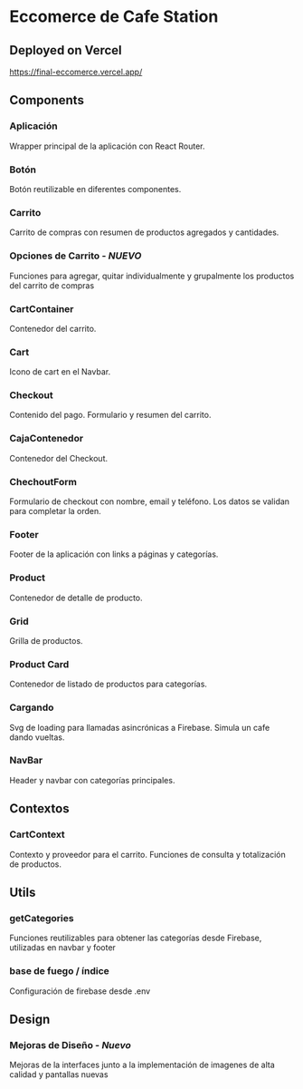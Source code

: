 #  Eccomerce de Cafe Station

## Deployed on Vercel
https://final-eccomerce.vercel.app/

## Components

###  Aplicación
Wrapper principal de la aplicación con React Router.

###  Botón
Botón reutilizable en diferentes componentes.

###  Carrito
Carrito de compras con resumen de productos agregados y cantidades.

### Opciones de Carrito - *NUEVO*
Funciones para agregar, quitar individualmente y grupalmente los productos del carrito de compras

###  CartContainer
Contenedor del carrito.

###  Cart
Icono de cart en el Navbar.

###  Checkout
Contenido del pago. Formulario y resumen del carrito.

###  CajaContenedor
Contenedor del Checkout.

###  ChechoutForm
Formulario de checkout con nombre, email y teléfono. Los datos se validan para completar la orden.

###  Footer
Footer de la aplicación con links a páginas y categorías.

###  Product
Contenedor de detalle de producto.

###  Grid
Grilla de productos.

###  Product Card
Contenedor de listado de productos para categorías.

###  Cargando
Svg de loading para llamadas asincrónicas a Firebase. Simula un cafe dando vueltas.

###  NavBar
Header y navbar con categorías principales.

##  Contextos

###  CartContext
Contexto y proveedor para el carrito. Funciones de consulta y totalización de productos.

##  Utils

###  getCategories
Funciones reutilizables para obtener las categorías desde Firebase, utilizadas en navbar y footer

### base de  fuego / índice
Configuración de firebase desde .env

## Design

### Mejoras de Diseño - *Nuevo*
Mejoras de la interfaces junto a la implementación de imagenes de alta calidad y pantallas nuevas 